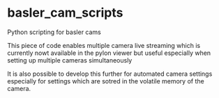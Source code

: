 # basler_cam_scripts
Python scripting for basler cams

This piece of code enables multiple camera live streaming which is currently nowt available in the pylon viewer but useful especially when setting up multiple cameras simultaneously

It is also possible to develop this further for automated camera settings especially for settings which are sotred in the volatile memory of the camera.
